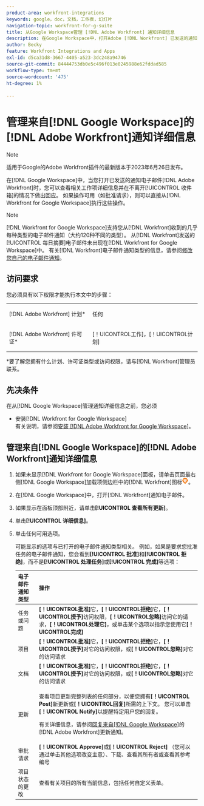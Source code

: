 ```yaml
---
product-area: workfront-integrations
keywords: google，doc，文档，工作表，幻灯片
navigation-topic: workfront-for-g-suite
title: 从Google Workspace管理 [!DNL Adobe Workfront] 通知详细信息
description: 在Google Workspace中，打开Adobe [!DNL Workfront] 已发送的通知电子邮件时，您可以查看相关工作项详细信息并在不离开收件箱的情况下做出回应。 如果可以使用操作（如批准请求），则可以直接从Workfront中为Google Workspace执行这些操作。
author: Becky
feature: Workfront Integrations and Apps
exl-id: d5ca31d8-3667-4405-a523-3dc248a94746
source-git-commit: 84444753db0e5c496f013e0245988e62fddad585
workflow-type: tm+mt
source-wordcount: '475'
ht-degree: 1%

---
```


# 管理来自[!DNL Google Workspace]的[!DNL Adobe Workfront]通知详细信息

>[!NOTE]
>
>适用于Google的Adobe Workfront插件的最新版本于2023年6月26日发布。

在[!DNL Google Workspace]中，当您打开已发送的通知电子邮件[!DNL Adobe Workfront]时，您可以查看相关工作项详细信息并在不离开[!UICONTROL 收件箱]的情况下做出回应。 如果操作可用（如批准请求），则可以直接从[!DNL Workfront for Google Workspace]执行这些操作。

>[!NOTE]
>
> [!DNL Workfront for Google Workspace]支持您从[!DNL Workfront]收到的几乎每种类型的电子邮件通知（大约120种不同的类型）。 从[!DNL Workfront]发送的[!UICONTROL 每日摘要]电子邮件未出现在[!DNL Workfront for Google Workspace]中。 有关[!DNL Workfront]电子邮件通知类型的信息，请参阅[修改您自己的电子邮件通知](../../workfront-basics/using-notifications/activate-or-deactivate-your-own-event-notifications.md)。

## 访问要求

您必须具有以下权限才能执行本文中的步骤：

<table style="table-layout:auto"> 
 <col> 
 <col> 
 <tbody> 
  <tr> 
   <td role="rowheader">[!DNL Adobe Workfront] 计划*</td> 
   <td> <p>任何</p> </td> 
  </tr> 
  <tr> 
   <td role="rowheader">[!DNL Adobe Workfront] 许可证*</td> 
   <td> <p>[！UICONTROL工作]，[！UICONTROL计划]</p> </td> 
  </tr> 
  </tbody> 
</table>

&#42;要了解您拥有什么计划、许可证类型或访问权限，请与[!DNL Workfront]管理员联系。

## 先决条件

在从[!DNL Google Workspace]管理通知详细信息之前，您必须

* 安装[!DNL Workfront for Google Workspace]\
   有关说明，请参阅[安装 [!DNL Adobe Workfront for Google Workspace]](../../workfront-integrations-and-apps/workfront-for-g-suite/install-workfront-for-gsuite.md)。

## 管理来自[!DNL Google Workspace]的[!DNL Adobe Workfront]通知详细信息

1. 如果未显示[!DNL Workfront for Google Workspace]面板，请单击页面最右侧[!DNL Google Workspace]加载项侧边栏中的[!DNL Workfront]图标![](assets/wf-lion-icon.png)。
1. 在[!DNL Google Workspace]中，打开[!DNL Workfront]通知电子邮件。
1. 如果显示在面板顶部附近，请单击&#x200B;**[!UICONTROL 查看所有更新]**。
1. 单击&#x200B;**[!UICONTROL 详细信息]**。
1. 单击任何可用选项。

   可能显示的选项与已打开的电子邮件通知类型相关。 例如，如果是要求您批准任务的电子邮件通知，您会看到&#x200B;**[!UICONTROL 批准]**&#x200B;和&#x200B;**[!UICONTROL 拒绝]**，而不是&#x200B;**[!UICONTROL 处理任务]**&#x200B;或&#x200B;**[!UICONTROL 完成]**&#x200B;等选项：

   <table style="table-layout:auto"> 
    <col> 
    <col> 
    <thead> 
     <tr> 
      <th>电子邮件通知类型</th> 
      <th>操作</th> 
     </tr> 
    </thead> 
    <tbody> 
     <tr> 
      <td>任务或问题</td> 
      <td><strong>[！UICONTROL批准]</strong>它，<strong>[！UICONTROL拒绝]</strong>它，<strong>[！UICONTROL授予]</strong>访问权限，<strong>[！UICONTROL忽略]</strong>访问它的请求，<strong>[！UICONTROL处理它]</strong>，或单击某个选项以指示您使用它<strong>[！UICONTROL完成]</strong></td> 
     </tr> 
     <tr> 
      <td>项目</td> 
      <td><strong>[！UICONTROL批准]</strong>它，<strong>[！UICONTROL拒绝]</strong>它，<strong>[！UICONTROL授予]</strong>对它的访问权限，或<strong>[！UICONTROL忽略]</strong>对它的访问请求</td> 
     </tr> 
     <tr> 
      <td>文档</td> 
      <td><strong>[！UICONTROL批准]</strong>它，<strong>[！UICONTROL拒绝]</strong>它，<strong>[！UICONTROL授予]</strong>对它的访问权限，或<strong>[！UICONTROL忽略]</strong>对它的访问请求</td> 
     </tr> 
     <tr> 
      <td>更新 </td> 
      <td> <p>查看项目更新完整列表的任何部分，以便您拥有<strong>[！UICONTROL Post]</strong>新更新或<strong>[！UICONTROL回复]</strong>所需的上下文。 您可以单击<strong>[！UICONTROL Notify]</strong>以提醒特定用户您的回复。 </p> <p>有关详细信息，请参阅<a href="../../workfront-integrations-and-apps/workfront-for-g-suite/reply-to-wf-update-notification-from-gsuite.md" class="MCXref xref">回复来自[!DNL Google Workspace]</a>的[!DNL Adobe Workfront]更新通知。</p> </td> 
     </tr> 
     <tr> 
      <td>审批请求</td> 
      <td><strong>[！UICONTROL Approve]</strong>或<strong>[！UICONTROL Reject]</strong> （您可以通过单击其他选项改变主意）、下载、查看其所有者或查看其参考编号</td> 
     </tr> 
     <tr> 
      <td>项目状态的更改</td> 
      <td> 查看有关项目的所有当前信息，包括任何自定义表单。 </td> 
     </tr> 
    </tbody> 
   </table>
